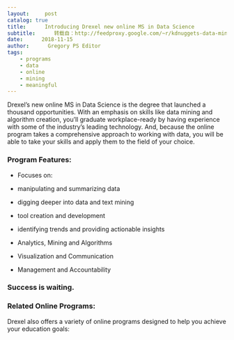 ```yaml
---
layout:     post
catalog: true
title:      Introducing Drexel new online MS in Data Science
subtitle:      转载自：http://feedproxy.google.com/~r/kdnuggets-data-mining-analytics/~3/3D6urHBjZCs/drexel-online-ms-data-science.html
date:      2018-11-15
author:      Gregory PS Editor
tags:
    - programs
    - data
    - online
    - mining
    - meaningful
---
```


Drexel’s new online MS in Data Science is the degree that launched a thousand opportunities. With an emphasis on skills like data mining and algorithm creation, you’ll graduate workplace-ready by having experience with some of the industry’s leading technology. And, because the online program takes a comprehensive approach to working with data, you will be able to take your skills and apply them to the field of your choice.

### Program Features:

- Focuses on:


- manipulating and summarizing data

- digging deeper into data and text mining

- tool creation and development

- identifying trends and providing actionable insights


- Analytics, Mining and Algorithms

- Visualization and Communication

- Management and Accountability


### Success is waiting.

### Related Online Programs: 

Drexel also offers a variety of online programs designed to help you achieve your education goals:
